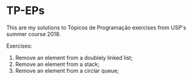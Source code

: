 # TP-EPs
This are my solutions to Tópicos de Programação exercises from USP's summer course 2018.

Exercises:

1. Remove an element from a doublely linked list;
2. Remove an element from a stack;
3. Remove an element from a circlar queue;
